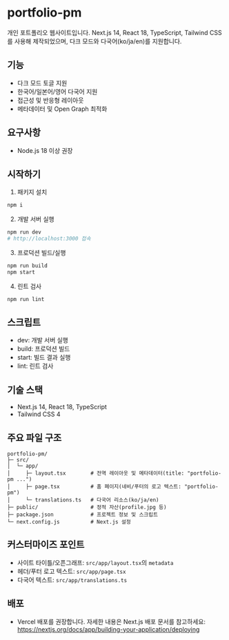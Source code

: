 # portfolio-pm

개인 포트폴리오 웹사이트입니다. Next.js 14, React 18, TypeScript, Tailwind CSS를 사용해 제작되었으며, 다크 모드와 다국어(ko/ja/en)를 지원합니다.

## 기능

- 다크 모드 토글 지원
- 한국어/일본어/영어 다국어 지원
- 접근성 및 반응형 레이아웃
- 메타데이터 및 Open Graph 최적화

## 요구사항

- Node.js 18 이상 권장

## 시작하기

1) 패키지 설치

```bash
npm i
```

2) 개발 서버 실행

```bash
npm run dev
# http://localhost:3000 접속
```

3) 프로덕션 빌드/실행

```bash
npm run build
npm start
```

4) 린트 검사

```bash
npm run lint
```

## 스크립트

- dev: 개발 서버 실행
- build: 프로덕션 빌드
- start: 빌드 결과 실행
- lint: 린트 검사

## 기술 스택

- Next.js 14, React 18, TypeScript
- Tailwind CSS 4

## 주요 파일 구조

```
portfolio-pm/
├─ src/
│  └─ app/
│     ├─ layout.tsx        # 전역 레이아웃 및 메타데이터(title: "portfolio-pm ...")
│     ├─ page.tsx          # 홈 페이지(네비/푸터의 로고 텍스트: "portfolio-pm")
│     └─ translations.ts   # 다국어 리소스(ko/ja/en)
├─ public/                 # 정적 자산(profile.jpg 등)
├─ package.json            # 프로젝트 정보 및 스크립트
└─ next.config.js          # Next.js 설정
```

## 커스터마이즈 포인트

- 사이트 타이틀/오픈그래프: `src/app/layout.tsx`의 `metadata`
- 헤더/푸터 로고 텍스트: `src/app/page.tsx`
- 다국어 텍스트: `src/app/translations.ts`

## 배포

- Vercel 배포를 권장합니다. 자세한 내용은 Next.js 배포 문서를 참고하세요: https://nextjs.org/docs/app/building-your-application/deploying

